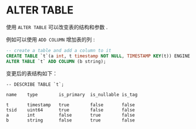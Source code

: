 # ALTER TABLE

使用 `ALTER TABLE` 可以改变表的结构和参数 .

例如可以使用 `ADD COLUMN` 增加表的列 :

```sql
-- create a table and add a column to it
CREATE TABLE `t`(a int, t timestamp NOT NULL, TIMESTAMP KEY(t)) ENGINE = Analytic;
ALTER TABLE `t` ADD COLUMN (b string);
```

变更后的表结构如下：

```
-- DESCRIBE TABLE `t`;

name    type        is_primary  is_nullable is_tag

t       timestamp   true        false       false
tsid    uint64      true        false       false
a       int         false       true        false
b       string      false       true        false
```

